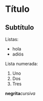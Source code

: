 # Título
## Subtítulo
Listas:
- hola
- adiós

Lista numerada:
1. Uno
2. Dos
3. Tres

**negrita***cursiva*
